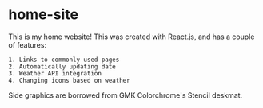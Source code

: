# home-site
This is my home website!
This was created with React.js, and has a couple of features:

```
1. Links to commonly used pages
2. Automatically updating date
3. Weather API integration
4. Changing icons based on weather
```

Side graphics are borrowed from GMK Colorchrome's Stencil deskmat.
